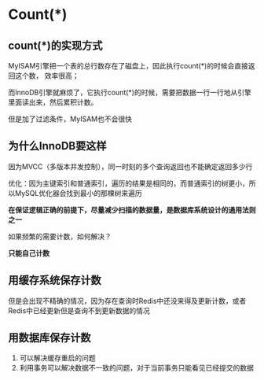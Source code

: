 # Count(*)

## count(*)的实现方式

MyISAM引擎把一个表的总行数存在了磁盘上，因此执行count(*)的时候会直接返回这个数， 效率很高； 

而InnoDB引擎就麻烦了，它执行count(*)的时候，需要把数据一行一行地从引擎里面读出来，然后累积计数。 



但是加了过滤条件，MyISAM也不会很快
## 为什么InnoDB要这样

因为MVCC（多版本并发控制），同一时刻的多个查询返回也不能确定返回多少行



优化：因为主键索引和普通索引，遍历的结果是相同的，而普通索引的树更小，所以MySQL优化器会找到最小的那棵树来遍历

**在保证逻辑正确的前提下，尽量减少扫描的数据量，是数据库系统设计的通用法则之一**



如果频繁的需要计数，如何解决？

**只能自己计数**
## 用缓存系统保存计数

但是会出现不精确的情况，因为存在查询时Redis中还没来得及更新计数，或者Redis中已经更新但是查询不到更新数据的情况

## 用数据库保存计数

1. 可以解决缓存重启的问题
2. 利用事务可以解决数据不一致的问题，对于当前事务只能看见已经提交的数据
